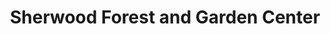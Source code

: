 ---
title: "Sherwood Forest and Garden Center"
url: /pine-river/sherwood-forest-and-garden-center/
shop: garden centre
---